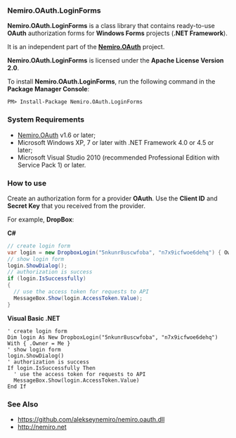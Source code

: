 ### Nemiro.OAuth.LoginForms

**Nemiro.OAuth.LoginForms** is a class library that contains ready-to-use **OAuth** authorization forms for **Windows Forms** projects (**.NET Framework**).

It is an independent part of the **[Nemiro.OAuth](https://github.com/alekseynemiro/nemiro.oauth.dll)** project. 

**Nemiro.OAuth.LoginForms** is licensed under the **Apache License Version 2.0**.

To install **Nemiro.OAuth.LoginForms**, run the following command in the **Package Manager Console**:

`PM> Install-Package Nemiro.OAuth.LoginForms`

### System Requirements

* [Nemiro.OAuth](https://github.com/alekseynemiro/nemiro.oauth.dll) v1.6 or later;
* Microsoft Windows XP, 7 or later with .NET Framework 4.0 or 4.5 or later;
* Microsoft Visual Studio 2010 (recommended Professional Edition with Service Pack 1) or later.

### How to use

Create an authorization form for a provider **OAuth**.
Use the **Client ID** and **Secret Key** that you received from the provider.

For example, **DropBox**:

**C#**
```C#
// create login form
var login = new DropboxLogin("5nkunr8uscwfoba", "n7x9icfwoe6dehq") { Owner = this };
// show login form
login.ShowDialog();
// authorization is success
if (login.IsSuccessfully)
{
  // use the access token for requests to API
  MessageBox.Show(login.AccessToken.Value);
}
```

**Visual Basic .NET**
```VBNet
' create login form
Dim login As New DropboxLogin("5nkunr8uscwfoba", "n7x9icfwoe6dehq") With { .Owner = Me }
' show login form
login.ShowDialog()
' authorization is success
If login.IsSuccessfully Then
  ' use the access token for requests to API
  MessageBox.Show(login.AccessToken.Value)
End If
```

### See Also

* https://github.com/alekseynemiro/nemiro.oauth.dll
* http://nemiro.net
